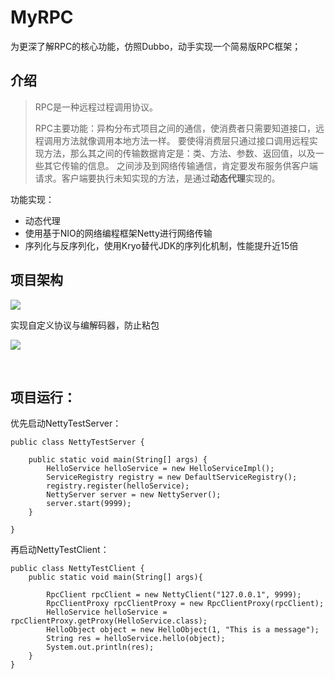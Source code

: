 # MyRPC



为更深了解RPC的核心功能，仿照Dubbo，动手实现一个简易版RPC框架； 



## 介绍

> RPC是一种远程过程调用协议。
>
> RPC主要功能：异构分布式项目之间的通信，使消费者只需要知道接口，远程调用方法就像调用本地方法一样。 要使得消费层只通过接口调用远程实现方法，那么其之间的传输数据肯定是：类、方法、参数、返回值，以及一些其它传输的信息。 之间涉及到网络传输通信，肯定要发布服务供客户端请求。客户端要执行未知实现的方法，是通过**动态代理**实现的。 



功能实现：

- 动态代理
- 使用基于NIO的网络编程框架Netty进行网络传输
- 序列化与反序列化，使用Kryo替代JDK的序列化机制，性能提升近15倍 



## 项目架构

![](https://cdn.jsdelivr.net/gh/echoxxzhang/blog_img/img/20220707000046.png)





实现自定义协议与编解码器，防止粘包

![](https://cdn.jsdelivr.net/gh/echoxxzhang/blog_img/img/20220709162037.png)





<br>



## 项目运行：

优先启动NettyTestServer：

```
public class NettyTestServer {

    public static void main(String[] args) {
        HelloService helloService = new HelloServiceImpl();
        ServiceRegistry registry = new DefaultServiceRegistry();
        registry.register(helloService);
        NettyServer server = new NettyServer();
        server.start(9999);
    }

}
```

再启动NettyTestClient：

```
public class NettyTestClient {
    public static void main(String[] args){

        RpcClient rpcClient = new NettyClient("127.0.0.1", 9999);
        RpcClientProxy rpcClientProxy = new RpcClientProxy(rpcClient);
        HelloService helloService = rpcClientProxy.getProxy(HelloService.class);
        HelloObject object = new HelloObject(1, "This is a message");
        String res = helloService.hello(object);
        System.out.println(res);
    }
}

```

